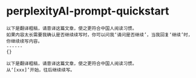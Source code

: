 # perplexityAI-prompt-quickstart
```
以下是翻译粗稿，请意译这篇文章，使之更符合中国人阅读习惯。
如果内容太长需要我确认是否继续续写时，你可以问我‘请问是否继续’，当我回复‘继续’时，你继续续写内容。
------
{}
```

```
以下是翻译粗稿，请意译这篇文章，使之更符合中国人阅读习惯。
从‘[xxx]’开始，往后继续续写。
```
